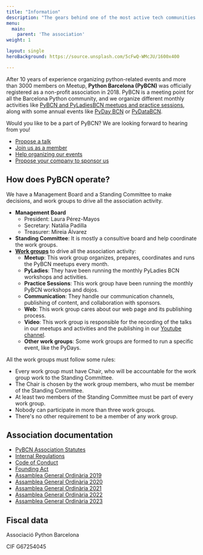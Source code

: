 ```yaml
---
title: "Information"
description: "The gears behind one of the most active tech communities in Barcelona"
menu:
  main:
    parent: 'The association'
weight: 1

layout: single
heroBackground: https://source.unsplash.com/5cFwQ-WMcJU/1600x400

---
```


After 10 years of experience organizing python-related events and more than 3000 members on Meetup, **Python Barcelona (PyBCN)** was officially registered as a non-profit association in 2018. PyBCN is a meeting point for all the Barcelona Python community, and we organize different monthly activities like [PyBCN and PyLadiesBCN meetups and practice sessions](../../events/monthly_events), along with some annual events like [PyDay BCN](../../events/pyday_bcn/pyday_bcn_2022) or [PyDataBCN](../../events/pydatabcn/pydatabcn_2023/).


Would you like to be a part of PyBCN? We are looking forward to hearing from you!
* [Propose a talk](../propose-a-talk/)
* [Join us as a member](../membership/)
* [Help organizing our events](../organize-with-us/)
* [Propose your company to sponsor us](../sponsor-us/)



## How does PyBCN operate?
We have a Management Board and a Standing Committee to make decisions, and work groups  to drive all the association activity.

* **Management Board**
   * President: Laura Pérez-Mayos
   * Secretary: Natàlia Padilla
   * Treasurer: Mireia Álvarez
* **Standing Committee**: It is mostly a consultive board and help coordinate the work groups.
* <a href="https://docs.google.com/spreadsheets/d/1ptmymYA5R4vJ4H38Fm7mo_yMooZI39sdLD9DRXxyfaE" target="_blank">**Work groups**</a> to drive all the association activity:
   * **Meetup**: This work group organizes, prepares, coordinates and runs the PyBCN meetups every month.
   * **PyLadies**: They have been running the monthly PyLadies BCN workshops and activities.
   * **Practice Sessions**: This work group have been running the monthly PyBCN workshops and dojos.
   * **Communication**: They handle our communication channels, publishing of content, and collaboration with sponsors.
   * **Web**: This work group cares about our web page and its publishing process.
   * **Video**: This work group is responsible for the recording of the talks in our meetups and activities and the publishing in our <a href="https://www.youtube.com/channel/UCEhI2CfdT5--TYq47K4en4A" target="_blank">Youtube channel</a>.
   * **Other work groups**: Some work groups are formed to run a specific event, like the PyDays.

All the work groups must follow some rules:
   
  * Every work group must have Chair, who will be accountable for the work group work to the Standing Committee.
  * The Chair is chosen by the work group members, who must be member of the Standing Committee.
  * At least two members of the Standing Committee must be part of every work group.
  * Nobody can participate in more than three work groups.
  * There's no other requirement to be a member of any work group.

## Association documentation
* <a href="https://docs.google.com/document/d/1F0VzZPrBsTtBl-U7PkA6IerFHnLqjTDspUaNQfu1vCU/edit?usp=sharing" target="_blank">PyBCN Association Statutes</a>
* <a href="https://docs.google.com/document/d/1xd36jkdcT3s3zGjNrSMnGuuk5xgodAos2fLDyJMLE30/edit?usp=sharing" target="_blank">Internal Regulations</a>
* [Code of Conduct](/pybcn_association/coc/)
* <a href="https://docs.google.com/document/d/1_fTbgT-Bw25aaGLb9O9vCMi1Gkxhb3FiY-S7yeZLq6k/edit?usp=sharing" target="_blank">Founding Act</a>
* <a href="https://docs.google.com/document/d/1mJuuoymGJe4ayO5y08yN0bHBSqrPPyRZW2QLQSXXuYg/edit?usp=sharing" target="_blank">Assamblea General Ordinària 2019</a>
* <a href="https://docs.google.com/document/d/1yLR9p_vDKZPs0NlVMaKtrBMooqHdDyY0Lk5cPmcGs5I/edit?usp=sharing" target="_blank">Assamblea General Ordinària 2020</a>
* <a href="https://docs.google.com/document/d/1Qi0efxdC7T2bk2oVT2z6tTrrJ3UONwCK3Vnf3cL4KFA/edit?usp=sharing" target="_blank">Assamblea General Ordinària 2021</a>
* <a href="https://docs.google.com/document/d/13xiLuUGIzT8kyZWGTkA6T-dbUO7Y_Z6hlUjakkwlSGM/edit?usp=sharing" target="_blank">Assamblea General Ordinària 2022</a>
* <a href="https://docs.google.com/document/d/1CnJzGjz7COsc-45w5tEVu5gpDBv1mUozFh4eGXw8-GU/edit?usp=sharing" target="_blank">Assamblea General Ordinària 2023</a>

## Fiscal data
Associació Python Barcelona

CIF G67254045

